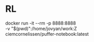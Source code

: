 # RL
docker run -it --rm -p 8888:8888 \
  -v "$(pwd)":/home/jovyan/work:Z \
  ciemcornelissen/puffer-notebook:latest
